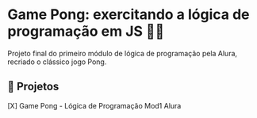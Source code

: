 
# Game Pong: exercitando a lógica de programação em JS 👩‍💻
Projeto final do primeiro módulo de lógica de programação pela Alura, recriado o clássico jogo Pong. 

## 🌈 Projetos
[X] Game Pong - Lógica de Programação Mod1 Alura
 
